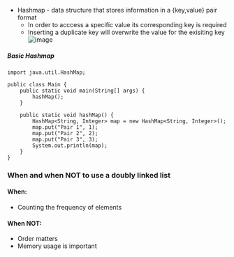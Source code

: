 * Hashmap - data structure that stores information in a {key,value} pair format  
   - In order to acccess a specific value its corresponding key is required
   - Inserting a duplicate key will overwrite the value for the exisiting key
 ![image](https://github.com/user-attachments/assets/94718741-3bfe-40bd-a7d7-e4a51a787e27)

##### Basic Hashmap 
```
import java.util.HashMap;

public class Main {
    public static void main(String[] args) {
        hashMap();
    }

    public static void hashMap() {
        HashMap<String, Integer> map = new HashMap<String, Integer>();
        map.put("Pair 1", 1);
        map.put("Pair 2", 2);
        map.put("Pair 3", 3);
        System.out.println(map);
    }
}
```

### When and when NOT to use a doubly linked list
#### When:  
- Counting the frequency of elements

#### When NOT:
- Order matters
- Memory usage is important
